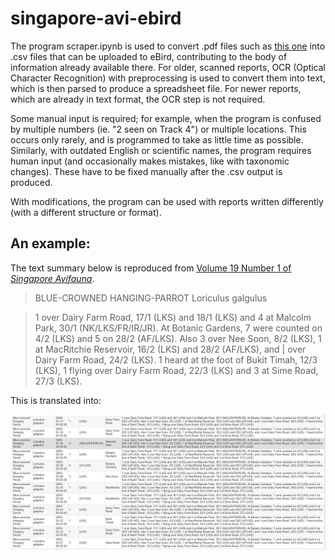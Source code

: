 # singapore-avi-ebird

The program scraper.ipynb is used to convert .pdf files such as [this one](https://nss.org.sg/report/1eebac90-8Avi_2005_19_2.pdf) into .csv files that can be uploaded to eBird, contributing to the body of information already available there. For older, scanned reports, OCR (Optical Character Recognition) with preprocessing is used to convert them into text, which is then parsed to produce a spreadsheet file. For newer reports, which are already in text format, the OCR step is not required.

Some manual input is required; for example, when the program is confused by multiple numbers (ie. "2 seen on Track 4") or multiple locations. This occurs only rarely, and is programmed to take as little time as possible. Similarly, with outdated English or scientific names, the program requires human input (and occasionally makes mistakes, like with taxonomic changes). These have to be fixed manually after the .csv output is produced.

With modifications, the program can be used with reports written differently (with a different structure or format).

## An example:

The text summary below is reproduced from [Volume 19 Number 1 of *Singapore Avifauna*](https://nss.org.sg/report/8baffd7a-9Avi_2005_19_1.pdf). 

> BLUE-CROWNED HANGING-PARROT Loriculus galgulus

> 1 over Dairy Farm Road, 17/1 (LKS) and 18/1 (LKS) and 4 at Malcolm Park, 30/1 (NK/LKS/FR/IR/JR).  At Botanic Gardens, 7 were counted on 4/2 (LKS) and 5 on 28/2 (AF/LKS). Also 3 over Nee Soon, 8/2 (LKS), 1 at MacRitchie Reservoir, 16/2 (LKS) and 28/2 (AF/LKS), and | over Dairy Farm Road, 24/2  (LKS).  1 heard at the foot of Bukit Timah, 12/3 (LKS), 1 flying over Dairy Farm Road, 22/3 (LKS) and 3 at Sime  Road, 27/3 (LKS).

This is translated into:

![Example](output-example.png)
